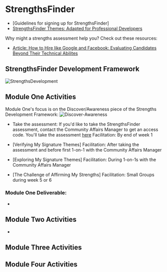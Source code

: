 # StrengthsFinder

* [Guidelines for signing up for StrengthsFinder]
* [StrengthsFinder Themes: Adapted for Professional Developers](https://docs.google.com/document/d/1D4AE3y8yVXx5PI7wtPcbdTEz-IbXl6CJm_EZAwkTHew/edit?usp=sharing)

Why might a strengths assessment help you? Check out these resources:
* [Article: How to Hire like Google and Facebook: Evaluating Candidates Beyond Their Technical Abilites](http://www.forbes.com/sites/ashoka/2014/04/15/how-to-hire-like-google-and-facebook-evaluating-candidates-beyond-their-technical-ability/#d8f2a234f156)

## StrengthsFinder Development Framework
![StrengthsDevelopment](https://github.com/turingschool/professional_skills/blob/master/images/StrengthsDevelopment.png)

## Module One Activities
Module One's focus is on the Discover/Awareness piece of the Strengths Development Framework:
![Discover-Awareness](https://github.com/turingschool/professional_skills/blob/master/images/Discover-Awareness.png)

* Take the assessment: If you'd like to take the StrengthsFinder assessment, contact the Community Affairs Manager to get an access code. You'll take the assessment [here](http://www.strengthsquest.com/home.aspx)
   Facilitation: By end of week 1

* [Verifying My Signature Themes]
   Facilitation: After taking the assessment and before first 1-on-1 with the Community Affairs Manager

* [Exploring My Signature Themes]
   Facilitation: During 1-on-1s with the Community Affairs Manager

* [The Challenge of Affirming My Strengths]
   Facilitation: Small Groups during week 5 or 6

### Module One Deliverable:

* 

## Module Two Activities

* 

## Module Three Activities

## Module Four Activities
